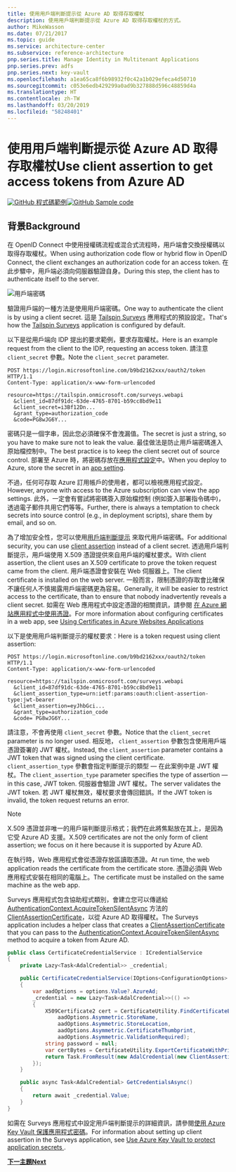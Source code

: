 ```yaml
---
title: 使用用戶端判斷提示從 Azure AD 取得存取權杖
description: 使用用戶端判斷提示從 Azure AD 取得存取權杖的方式。
author: MikeWasson
ms.date: 07/21/2017
ms.topic: guide
ms.service: architecture-center
ms.subservice: reference-architecture
pnp.series.title: Manage Identity in Multitenant Applications
pnp.series.prev: adfs
pnp.series.next: key-vault
ms.openlocfilehash: a1ea65ca8f6b98932f0c42a1b029efeca4d50710
ms.sourcegitcommit: c053e6edb429299a0ad9b327888d596c48859d4a
ms.translationtype: HT
ms.contentlocale: zh-TW
ms.lasthandoff: 03/20/2019
ms.locfileid: "58248401"
---
```

# <a name="use-client-assertion-to-get-access-tokens-from-azure-ad"></a><span data-ttu-id="fda3b-103">使用用戶端判斷提示從 Azure AD 取得存取權杖</span><span class="sxs-lookup"><span data-stu-id="fda3b-103">Use client assertion to get access tokens from Azure AD</span></span>

<span data-ttu-id="fda3b-104">[![GitHub](../_images/github.png) 程式碼範例][sample application]</span><span class="sxs-lookup"><span data-stu-id="fda3b-104">[![GitHub](../_images/github.png) Sample code][sample application]</span></span>

## <a name="background"></a><span data-ttu-id="fda3b-105">背景</span><span class="sxs-lookup"><span data-stu-id="fda3b-105">Background</span></span>

<span data-ttu-id="fda3b-106">在 OpenID Connect 中使用授權碼流程或混合式流程時，用戶端會交換授權碼以取得存取權杖。</span><span class="sxs-lookup"><span data-stu-id="fda3b-106">When using authorization code flow or hybrid flow in OpenID Connect, the client exchanges an authorization code for an access token.</span></span> <span data-ttu-id="fda3b-107">在此步驟中，用戶端必須向伺服器驗證自身。</span><span class="sxs-lookup"><span data-stu-id="fda3b-107">During this step, the client has to authenticate itself to the server.</span></span>

![用戶端密碼](./images/client-secret.png)

<span data-ttu-id="fda3b-109">驗證用戶端的一種方法是使用用戶端密碼。</span><span class="sxs-lookup"><span data-stu-id="fda3b-109">One way to authenticate the client is by using a client secret.</span></span> <span data-ttu-id="fda3b-110">這是 [Tailspin Surveys][Surveys] 應用程式的預設設定。</span><span class="sxs-lookup"><span data-stu-id="fda3b-110">That's how the [Tailspin Surveys][Surveys] application is configured by default.</span></span>

<span data-ttu-id="fda3b-111">以下是從用戶端向 IDP 提出的要求範例，要求存取權杖。</span><span class="sxs-lookup"><span data-stu-id="fda3b-111">Here is an example request from the client to the IDP, requesting an access token.</span></span> <span data-ttu-id="fda3b-112">請注意 `client_secret` 參數。</span><span class="sxs-lookup"><span data-stu-id="fda3b-112">Note the `client_secret` parameter.</span></span>

```http
POST https://login.microsoftonline.com/b9bd2162xxx/oauth2/token HTTP/1.1
Content-Type: application/x-www-form-urlencoded

resource=https://tailspin.onmicrosoft.com/surveys.webapi
  &client_id=87df91dc-63de-4765-8701-b59cc8bd9e11
  &client_secret=i3Bf12Dn...
  &grant_type=authorization_code
  &code=PG8wJG6Y...
```

<span data-ttu-id="fda3b-113">密碼只是一個字串，因此您必須確保不會洩漏值。</span><span class="sxs-lookup"><span data-stu-id="fda3b-113">The secret is just a string, so you have to make sure not to leak the value.</span></span> <span data-ttu-id="fda3b-114">最佳做法是防止用戶端密碼進入原始檔控制中。</span><span class="sxs-lookup"><span data-stu-id="fda3b-114">The best practice is to keep the client secret out of source control.</span></span> <span data-ttu-id="fda3b-115">部署至 Azure 時，將密碼存放在[應用程式設定][configure-web-app]中。</span><span class="sxs-lookup"><span data-stu-id="fda3b-115">When you deploy to Azure, store the secret in an [app setting][configure-web-app].</span></span>

<span data-ttu-id="fda3b-116">不過，任何可存取 Azure 訂用帳戶的使用者，都可以檢視應用程式設定。</span><span class="sxs-lookup"><span data-stu-id="fda3b-116">However, anyone with access to the Azure subscription can view the app settings.</span></span> <span data-ttu-id="fda3b-117">此外，一定會有嘗試將密碼簽入原始檔控制 (例如簽入部署指令碼中)，透過電子郵件共用它們等等。</span><span class="sxs-lookup"><span data-stu-id="fda3b-117">Further, there is always a temptation to check secrets into source control (e.g., in deployment scripts), share them by email, and so on.</span></span>

<span data-ttu-id="fda3b-118">為了增加安全性，您可以使用[用戶端判斷提示] 來取代用戶端密碼。</span><span class="sxs-lookup"><span data-stu-id="fda3b-118">For additional security, you can use [client assertion] instead of a client secret.</span></span> <span data-ttu-id="fda3b-119">透過用戶端判斷提示，用戶端使用 X.509 憑證提供來自用戶端的權杖要求。</span><span class="sxs-lookup"><span data-stu-id="fda3b-119">With client assertion, the client uses an X.509 certificate to prove the token request came from the client.</span></span> <span data-ttu-id="fda3b-120">用戶端憑證會安裝在 Web 伺服器上。</span><span class="sxs-lookup"><span data-stu-id="fda3b-120">The client certificate is installed on the web server.</span></span> <span data-ttu-id="fda3b-121">一般而言，限制憑證的存取會比確保不讓任何人不慎揭露用戶端密碼更為容易。</span><span class="sxs-lookup"><span data-stu-id="fda3b-121">Generally, it will be easier to restrict access to the certificate, than to ensure that nobody inadvertently reveals a client secret.</span></span> <span data-ttu-id="fda3b-122">如需在 Web 應用程式中設定憑證的相關資訊，請參閱 [在 Azure 網站應用程式中使用憑證][using-certs-in-websites]。</span><span class="sxs-lookup"><span data-stu-id="fda3b-122">For more information about configuring certificates in a web app, see [Using Certificates in Azure Websites Applications][using-certs-in-websites]</span></span>

<span data-ttu-id="fda3b-123">以下是使用用戶端判斷提示的權杖要求：</span><span class="sxs-lookup"><span data-stu-id="fda3b-123">Here is a token request using client assertion:</span></span>

```http
POST https://login.microsoftonline.com/b9bd2162xxx/oauth2/token HTTP/1.1
Content-Type: application/x-www-form-urlencoded

resource=https://tailspin.onmicrosoft.com/surveys.webapi
  &client_id=87df91dc-63de-4765-8701-b59cc8bd9e11
  &client_assertion_type=urn:ietf:params:oauth:client-assertion-type:jwt-bearer
  &client_assertion=eyJhbGci...
  &grant_type=authorization_code
  &code= PG8wJG6Y...
```

<span data-ttu-id="fda3b-124">請注意，不會再使用 `client_secret` 參數。</span><span class="sxs-lookup"><span data-stu-id="fda3b-124">Notice that the `client_secret` parameter is no longer used.</span></span> <span data-ttu-id="fda3b-125">相反地， `client_assertion` 參數包含使用用戶端憑證簽署的 JWT 權杖。</span><span class="sxs-lookup"><span data-stu-id="fda3b-125">Instead, the `client_assertion` parameter contains a JWT token that was signed using the client certificate.</span></span> <span data-ttu-id="fda3b-126">`client_assertion_type` 參數會指定判斷提示的類型 &mdash; 在此案例中是 JWT 權杖。</span><span class="sxs-lookup"><span data-stu-id="fda3b-126">The `client_assertion_type` parameter specifies the type of assertion &mdash; in this case, JWT token.</span></span> <span data-ttu-id="fda3b-127">伺服器會驗證 JWT 權杖。</span><span class="sxs-lookup"><span data-stu-id="fda3b-127">The server validates the JWT token.</span></span> <span data-ttu-id="fda3b-128">若 JWT 權杖無效，權杖要求會傳回錯誤。</span><span class="sxs-lookup"><span data-stu-id="fda3b-128">If the JWT token is invalid, the token request returns an error.</span></span>

> [!NOTE]
> <span data-ttu-id="fda3b-129">X.509 憑證並非唯一的用戶端判斷提示格式；我們在此將焦點放在其上，是因為它受 Azure AD 支援。</span><span class="sxs-lookup"><span data-stu-id="fda3b-129">X.509 certificates are not the only form of client assertion; we focus on it here because it is supported by Azure AD.</span></span>

<span data-ttu-id="fda3b-130">在執行時，Web 應用程式會從憑證存放區讀取憑證。</span><span class="sxs-lookup"><span data-stu-id="fda3b-130">At run time, the web application reads the certificate from the certificate store.</span></span> <span data-ttu-id="fda3b-131">憑證必須與 Web 應用程式安裝在相同的電腦上。</span><span class="sxs-lookup"><span data-stu-id="fda3b-131">The certificate must be installed on the same machine as the web app.</span></span>

<span data-ttu-id="fda3b-132">Surveys 應用程式包含協助程式類別，會建立您可以傳遞給 [AuthenticationContext.AcquireTokenSilentAsync](/dotnet/api/microsoft.identitymodel.clients.activedirectory.authenticationcontext.acquiretokensilentasync) 方法的 [ClientAssertionCertificate](/dotnet/api/microsoft.identitymodel.clients.activedirectory.clientassertioncertificate)，以從 Azure AD 取得權杖。</span><span class="sxs-lookup"><span data-stu-id="fda3b-132">The Surveys application includes a helper class that creates a [ClientAssertionCertificate](/dotnet/api/microsoft.identitymodel.clients.activedirectory.clientassertioncertificate) that you can pass to the [AuthenticationContext.AcquireTokenSilentAsync](/dotnet/api/microsoft.identitymodel.clients.activedirectory.authenticationcontext.acquiretokensilentasync) method to acquire a token from Azure AD.</span></span>

```csharp
public class CertificateCredentialService : ICredentialService
{
    private Lazy<Task<AdalCredential>> _credential;

    public CertificateCredentialService(IOptions<ConfigurationOptions> options)
    {
        var aadOptions = options.Value?.AzureAd;
        _credential = new Lazy<Task<AdalCredential>>(() =>
        {
            X509Certificate2 cert = CertificateUtility.FindCertificateByThumbprint(
                aadOptions.Asymmetric.StoreName,
                aadOptions.Asymmetric.StoreLocation,
                aadOptions.Asymmetric.CertificateThumbprint,
                aadOptions.Asymmetric.ValidationRequired);
            string password = null;
            var certBytes = CertificateUtility.ExportCertificateWithPrivateKey(cert, out password);
            return Task.FromResult(new AdalCredential(new ClientAssertionCertificate(aadOptions.ClientId, new X509Certificate2(certBytes, password))));
        });
    }

    public async Task<AdalCredential> GetCredentialsAsync()
    {
        return await _credential.Value;
    }
}
```

<span data-ttu-id="fda3b-133">如需在 Surveys 應用程式中設定用戶端判斷提示的詳細資訊，請參閱[使用 Azure Key Vault 保護應用程式密碼][key vault]。</span><span class="sxs-lookup"><span data-stu-id="fda3b-133">For information about setting up client assertion in the Surveys application, see [Use Azure Key Vault to protect application secrets ][key vault].</span></span>

<span data-ttu-id="fda3b-134">[**下一主題**][key vault]</span><span class="sxs-lookup"><span data-stu-id="fda3b-134">[**Next**][key vault]</span></span>

<!-- links -->

[configure-web-app]: /azure/app-service-web/web-sites-configure/
[azure-management-portal]: https://portal.azure.com
[用戶端判斷提示]: https://tools.ietf.org/html/rfc7521
[client assertion]: https://tools.ietf.org/html/rfc7521
[key vault]: key-vault.md
[Setup-KeyVault]: https://github.com/mspnp/multitenant-saas-guidance/blob/master/scripts/Setup-KeyVault.ps1
[Surveys]: tailspin.md
[using-certs-in-websites]: https://azure.microsoft.com/blog/using-certificates-in-azure-websites-applications/

[sample application]: https://github.com/mspnp/multitenant-saas-guidance
